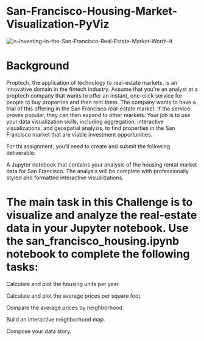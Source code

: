 # San-Francisco-Housing-Market-Visualization-PyViz


![Is-Investing-in-the-San-Francisco-Real-Estate-Market-Worth-It](https://github.com/shahp630/San-Francisco-Housing-Market-Visualization-PyViz/assets/133065460/916af025-cac5-40d3-b60f-4098c13956ed)

# Background

Proptech, the application of technology to real-estate markets, is an innovative domain in the fintech industry. Assume that you’re an analyst at a proptech company that wants to offer an instant, one-click service for people to buy properties and then rent them. The company wants to have a trial of this offering in the San Francisco real-estate market. If the service proves popular, they can then expand to other markets.
Your job is to use your data visualization skills, including aggregation, interactive visualizations, and geospatial analysis, to find properties in the San Francisco market that are viable investment opportunities.

For thi assignment, you’ll need to create and submit the following deliverable:

A Jupyter notebook that contains your analysis of the housing rental market data for San Francisco. The analysis will be complete with professionally styled and formatted interactive visualizations.

# The main task in this Challenge is to visualize and analyze the real-estate data in your Jupyter notebook. Use the san_francisco_housing.ipynb notebook to complete the following tasks:


Calculate and plot the housing units per year.


Calculate and plot the average prices per square foot.


Compare the average prices by neighborhood.


Build an interactive neighborhood map.


Compose your data story.
